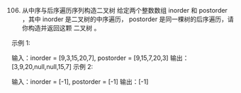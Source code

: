 106. 从中序与后序遍历序列构造二叉树
     给定两个整数数组 inorder 和 postorder ，其中 inorder 是二叉树的中序遍历， postorder 是同一棵树的后序遍历，请你构造并返回这颗 二叉树 。



示例 1:


输入：inorder = [9,3,15,20,7], postorder = [9,15,7,20,3]
输出：[3,9,20,null,null,15,7]
示例 2:

输入：inorder = [-1], postorder = [-1]
输出：[-1]